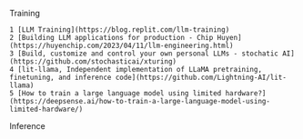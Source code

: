 Training 

    1 [LLM Training](https://blog.replit.com/llm-training)
    2 [Building LLM applications for production - Chip Huyen](https://huyenchip.com/2023/04/11/llm-engineering.html)           
    3 [Build, customize and control your own personal LLMs - stochatic AI](https://github.com/stochasticai/xturing)
    4 [lit-llama, Independent implementation of LLaMA pretraining, finetuning, and inference code](https://github.com/Lightning-AI/lit-llama)
    5 [How to train a large language model using limited hardware?](https://deepsense.ai/how-to-train-a-large-language-model-using-limited-hardware/)

Inference
